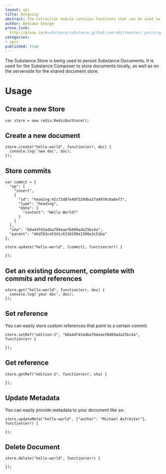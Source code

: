 ```yaml
---
layout: api
title: Outgoing
abstract: The Collection module contains functions that can be used to traverse and process JavaScript arrays and Java collections in the same manner.
author: Bediako George
prose_link:
  http://prose.io/#substance/substance.github.com/edit/master/_posts/apis/0100-01-06-outgoing.md
categories:
- apis
published: true
---
```


The Substance Store is being used to persist Substance Documents. It is used for the Substance Composer to store documents locally, as well as on the serverside for the shared document store.

# Usage

## Create a new Store

    var store = new redis.RedisDocStore();


## Create a new document

    store.create("hello-world", function(err, doc) {
      console.log('new doc', doc);
    });

## Store commits

    var commit = {
      "op": [
        "insert",
        {
          "id": "heading:42c72d87e40f529dba27a9970c0a6ef3",
          "type": "heading",
          "data": {
            "content": "Hello World?"
          }
        }
      ],
      "sha": "b0a4df43adba704eaef6809ada25bc4a",
      "parent": "46d783ce5341c6318199e1390a3c51ba"
    };

    store.update("hello-world", [commit], function(err) {

    });


## Get an existing document, complete with commits and references

    store.get("hello-world", function(err, doc) {
      console.log('your doc', doc);
    });


## Set reference

You can easily store custom references that point to a certain commit.

    store.setRef("edition-2", "b0a4df43adba704eaef6809ada25bc4a", function(err {
      
    });


## Get reference

    store.getRef("edition-2", function(err, sha) {
      
    });

## Update Metadata

You can easily provide metadata to your document like so:

    store.updateMeta("hello-world", {"author": "Michael Aufreiter"}, function(err) {

    });


## Delete Document

    store.delete("hello-world", function(err) {

    });